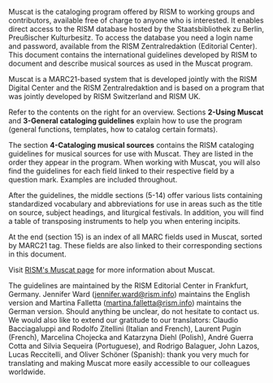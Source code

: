 Muscat is the cataloging program offered by RISM to working groups and contributors, available free of charge to anyone who is interested. It enables direct access to the RISM database hosted by the Staatsbibliothek zu Berlin, Preußischer Kulturbesitz. To access the database you need a login name and password, available from the RISM Zentralredaktion (Editorial Center). This document contains the international guidelines developed by RISM to document and describe musical sources as used in the Muscat program.

Muscat is a MARC21-based system that is developed jointly with the RISM Digital Center and the RISM Zentralredaktion and is based on a program that was jointly developed by RISM Switzerland and RISM UK.

Refer to the contents on the right for an overview. Sections **2-Using Muscat** and **3-General cataloging guidelines** explain how to use the program (general functions, templates, how to catalog certain formats).

The section **4-Cataloging musical sources** contains the RISM cataloging guidelines for musical sources for use with Muscat. They are listed in the order they appear in the program. When working with Muscat, you will also find the guidelines for each field linked to their respective field by a question mark. Examples are included throughout.

After the guidelines, the middle sections (5-14) offer various lists containing standardized vocabulary and abbreviations for use in areas such as the title on source, subject headings, and liturgical festivals. In addition, you will find a table of transposing instruments to help you when entering incipits.

At the end (section 15) is an index of all MARC fields used in Muscat, sorted by MARC21 tag. These fields are also linked to their corresponding sections in this document.

Visit [RISM's Muscat page](https://rism.info/community/muscat.html) for more information about Muscat.

The guidelines are maintained by the RISM Editorial Center in Frankfurt, Germany. Jennifer Ward (jennifer.ward@rism.info) maintains the English version and Martina Falletta (martina.falletta@rism.info) maintains the German version. Should anything be unclear, do not hesitate to contact us. We would also like to extend our gratitude to our translators: Claudio Bacciagaluppi and Rodolfo Zitellini (Italian and French), Laurent Pugin (French), Marcelina Chojecka and Katarzyna Diehl (Polish), André Guerra Cotta and Silvia Sequeira (Portuguese), and Rodrigo Balaguer, John Lazos, Lucas Reccitelli, and Oliver Schöner (Spanish): thank you very much for translating and making Muscat more easily accessible to our colleagues worldwide.
